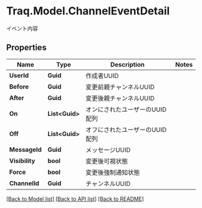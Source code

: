# Traq.Model.ChannelEventDetail
イベント内容

## Properties

Name | Type | Description | Notes
------------ | ------------- | ------------- | -------------
**UserId** | **Guid** | 作成者UUID | 
**Before** | **Guid** | 変更前親チャンネルUUID | 
**After** | **Guid** | 変更後親チャンネルUUID | 
**On** | **List&lt;Guid&gt;** | オンにされたユーザーのUUID配列 | 
**Off** | **List&lt;Guid&gt;** | オフにされたユーザーのUUID配列 | 
**MessageId** | **Guid** | メッセージUUID | 
**Visibility** | **bool** | 変更後可視状態 | 
**Force** | **bool** | 変更後強制通知状態 | 
**ChannelId** | **Guid** | チャンネルUUID | 

[[Back to Model list]](../README.md#documentation-for-models) [[Back to API list]](../README.md#documentation-for-api-endpoints) [[Back to README]](../README.md)

